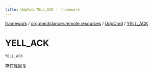 ```yaml
---
title: UdpCmd.YELL_ACK - framework
---
```


[framework](../../index.html) / [org.mechdancer.remote.resources](../index.html) / [UdpCmd](index.html) / [YELL_ACK](./-y-e-l-l_-a-c-k.html)

# YELL_ACK

`YELL_ACK`

存在性回复

